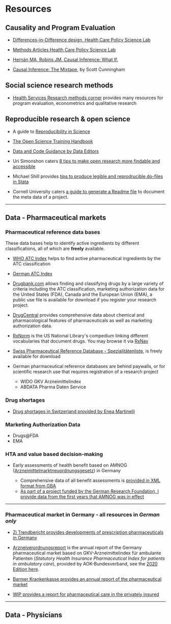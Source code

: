 # Resources

## Causality and Program Evaluation


- [Differences-in-Difference design, Health Care Policy Science Lab](https://diff.healthpolicydatascience.org/)

- [Methods Articles Health Care Policy Science Lab](http://healthpolicydatascience.org/methods-seminar)

- [Hernán MA, Robins JM. Causal Inference: What If.](https://www.hsph.harvard.edu/miguel-hernan/causal-inference-book/)

- [Causal Inference: The Mixtape](https://scunning.com/mixtape.html), by Scott Cunningham



## Social science research methods

- [Health Services Research methods corner](https://www.hsr.org/methods-corner-article-collection) provides many resources for program evaluation, econometrics and qualitative research

## Reproducible research & open science

- A guide to [Reproducibility in Science](http://ropensci.github.io/reproducibility-guide/)

- [The Open Science Training Handbook](https://book.fosteropenscience.eu/en/)

- [Data and Code Guidance by Data Editors](https://social-science-data-editors.github.io/guidance/Requested_information.html)

- Uri Simonshon caters [8 tips to make open research more findable and accessible](http://datacolada.org/69)

- Michael Shill provides [tips to produce legible and reprodrucible do-files in Stata](https://michaelshill.net/2015/07/31/in-stata-coding-style-is-the-essential/)

- Cornell University caters [a guide to generate a Readme file](https://data.research.cornell.edu/content/readme) to document the meta data of a project.

- - -



## Data - Pharmaceutical markets

### Pharmaceutical reference data bases

These data bases help to identify active ingredients by different classifications, all of which are **freely** available.

- [WHO ATC Index](https://www.whocc.no/atc_ddd_index/) helps to find active pharmaceutical ingredients by the ATC classification

- [German ATC Index]()

- [Drugbank.com](https://www.drugbank.com/) allows finding and classifying drugs by a large variety of criteria including the ATC classification, marketing authorization data for the United States (FDA), Canada and the European Union (EMA), a public use file is available for download if you register your research project.

- [DrugCentral](https://drugcentral.org/download) provides comprehensive data about chemical and pharmacological features of pharmaceuticals as well as marketing authorization data.

- [RxNorm](https://www.nlm.nih.gov/research/umls/rxnorm/index.html) is the US National Library's compedium linking different vocabularies that document drugs. You may browse it via [RxNav](https://mor.nlm.nih.gov/RxNav/)

- [Swiss Pharmaceutical Reference Database - Spezialitätenliste](), is freely available for download

- German pharmaceutical reference databases are behind paywalls, or for scientific research use that requires registration of a research project

	- WIDO GKV Arzneimittelindex
	- ABDATA Pharma Daten Service

### Drug shortages

- [Drug shortages in Switzerland provided by Enea Martinelli](drugshortage.ch)

### Marketing Authorization Data

- Drugs@FDA
- EMA

### HTA and value based decision-making

- Early assessments of health benefit based on AMNOG ([Arzneimittelmarktneuordnungsgesetz](https://www.g-ba.de/bewertungsverfahren/nutzenbewertung/)) in Germany

    - Comprehensive data of all benefit assessments is [provided in XML format from GBA](https://www.g-ba.de/themen/arzneimittel/arzneimittel-richtlinie-anlagen/nutzenbewertung-35a/ais/)
	- [As part of a project funded by the German Research Foundation, I provide data from the first years that AMNOG was in effect]()

- - -

### Pharmaceutical market in Germany - all resources in *German only*

- [Zi Trendbericht provides developments of prescription pharmaceuticals in Germany](https://www.zi.de/projekte/rx-trendbericht)

- [Arzneiverordnungsreport](https://www.wido.de/publikationen-produkte/buchreihen/arzneiverordnungs-report/?L=0) is the annual report of the Germany pharmaceutical market based on GKV-Arzneimittelindex für ambulante Patienten (*Statutory Health Insurance Pharmaceutical Index for patients in ambulatory care*), provided by AOK-Bundesverband, see the [2020 Edition here](http://link.springer.com/10.1007/978-3-662-62168-4).

- [Barmer Krankenkasse provides an annual report of the pharmaceutical market](https://www.barmer.de/presse/infothek/studien-und-reports/arzneimittelreporte)

- [WIP provides a report for pharmaceutical care in the privately insured](http://www.wip-pkv.de/forschungsbereiche/detail/arzneimittelversorgung-von-privatversicherten-2020-zahlen-analysen-gkv-pkv-vergleich.html)

- - -

## Data - Physicians

